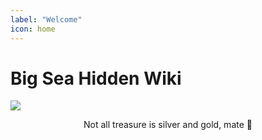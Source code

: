 ```yaml
---
label: "Welcome"
icon: home
---
```


# Big Sea Hidden Wiki


![](https://cdn.jsdelivr.net/gh/vibestepler/picx-images-hosting@master/20231028/sh.21xp1lwowym8.gif)

<center><span class="no-link inline-flex items-center justify-center font-medium leading-none whitespace-nowrap text-gray-600 bg-white border border-gray-300 dark:text-dark-350 dark:border-dark-450 dark:bg-dark-450 h-6 px-2 text-xs rounded-md"><span>Not all treasure is silver and gold, mate <span class="docs-emoji">🥂</span></span></span></center>
